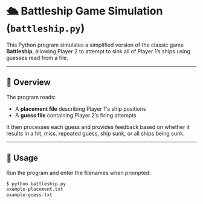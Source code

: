 # 🛳️ Battleship Game Simulation (`battleship.py`)

This Python program simulates a simplified version of the classic game **Battleship**, allowing Player 2 to attempt to sink all of Player 1’s ships using guesses read from a file.

---

## 📌 Overview

The program reads:
- A **placement file** describing Player 1's ship positions
- A **guess file** containing Player 2’s firing attempts

It then processes each guess and provides feedback based on whether it results in a hit, miss, repeated guess, ship sunk, or all ships being sunk.

---

## 🔧 Usage

Run the program and enter the filenames when prompted:

```bash
$ python battleship.py
example-placement.txt
example-guess.txt
